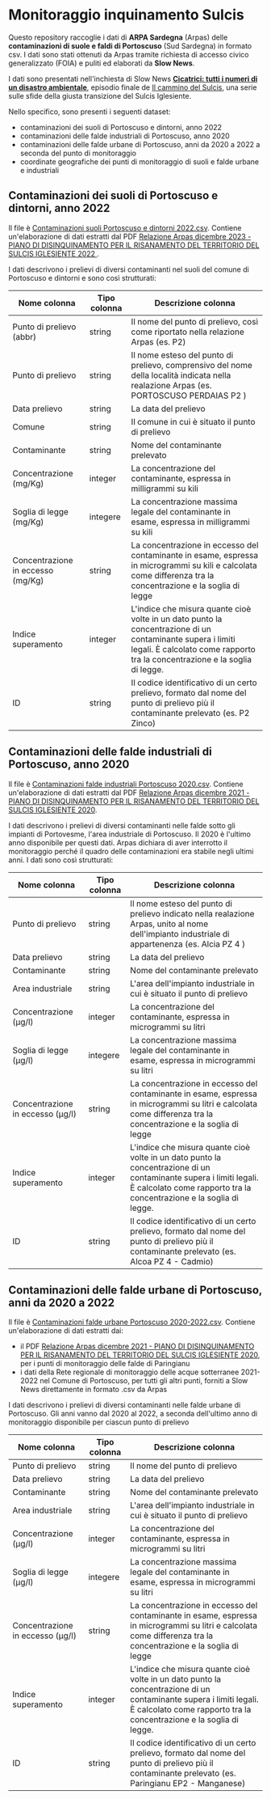 # Monitoraggio inquinamento Sulcis
Questo repository raccoglie i dati di **ARPA Sardegna** (Arpas) delle **contaminazioni di suole e faldi di Portoscuso** (Sud Sardegna) in formato csv. I dati sono stati ottenuti da Arpas tramite richiesta di accesso civico generalizzato (FOIA) e puliti ed elaborati da **Slow News**.

I dati sono presentati nell'inchiesta di Slow News **[Cicatrici: tutti i numeri di un disastro ambientale](https://www.slow-news.com/serie/il-cammino-del-sulcis/sulcis-portoscuso-dati-inquinanti-jtf)**, episodio finale de [Il cammino del Sulcis](https://www.slow-news.com/serie/il-cammino-del-sulcis), una serie sulle sfide della giusta transizione del Sulcis Iglesiente.

Nello specifico, sono presenti i seguenti dataset:
- contaminazioni dei suoli di Portoscuso e dintorni, anno 2022
- contaminazioni delle falde industriali di Portoscuso, anno 2020
- contaminazioni delle falde urbane di Portoscuso, anni da 2020 a 2022 a seconda del punto di monitoraggio
- coordinate geografiche dei punti di monitoraggio di suoli e falde urbane e industriali

## Contaminazioni dei suoli di Portoscuso e dintorni, anno 2022
Il file è [Contaminazioni suoli Portoscuso e dintorni 2022.csv](https://github.com/schenzio/inquinamento-Sulcis/blob/main/Contaminazioni%20suoli%20Portoscuso%20e%20dintorni%202022.csv). Contiene un'elaborazione di dati estratti dal PDF [Relazione Arpas dicembre 2023 - PIANO DI DISINQUINAMENTO PER IL RISANAMENTO DEL TERRITORIO DEL SULCIS IGLESIENTE 2022 ](https://journaliststudio.google.com/pinpoint/document-view?collection=c4fef29928882ea6&labels=0e82cdd545b79291&p=1&docid=274783dccae701af_c4fef29928882ea6&page=1). 

I dati descrivono i prelievi di diversi contaminanti nel suoli del comune di Portoscuso e dintorni e sono così strutturati:

Nome colonna | Tipo colonna | Descrizione colonna
------------ | -------------| ------------------- |
Punto di prelievo (abbr) |	string | Il nome del punto di prelievo, così come riportato nella relazione Arpas (es. P2)
Punto di prelievo | string | Il nome esteso del punto di prelievo, comprensivo del nome della località indicata nella realazione Arpas (es. PORTOSCUSO PERDAIAS P2 )
Data prelievo  | string | La data del prelievo
Comune | string | Il comune in cui è situato il punto di prelievo
Contaminante | string | Nome del contaminante prelevato
Concentrazione (mg/Kg)	| integer | La concentrazione del contaminante, espressa in milligrammi su kili
Soglia di legge (mg/Kg)	| integere | La concentrazione massima legale del contaminante in esame, espressa in milligrammi su kili
Concentrazione in eccesso (mg/Kg) | string | La concentrazione in eccesso del contaminante in esame, espressa in microgrammi su kili e calcolata come differenza tra la concentrazione e la soglia di legge
Indice superamento	| integer |  L'indice che misura quante cioè volte in un dato punto la concentrazione di un contaminante supera i limiti legali. È calcolato come rapporto tra la concentrazione e la soglia di legge. 
ID | string | Il codice identificativo di un certo prelievo, formato dal nome del punto di prelievo più il contaminante prelevato (es. P2 Zinco)

## Contaminazioni delle falde industriali di Portoscuso, anno 2020
Il file è [Contaminazioni falde industriali Portoscuso 2020.csv](https://github.com/schenzio/inquinamento-Sulcis/blob/main/Contaminazioni%20falde%20industriali%20Portoscuso%202020.csv). Contiene un'elaborazione di dati estratti dal PDF 
[Relazione Arpas dicembre 2021 - PIANO DI DISINQUINAMENTO PER IL RISANAMENTO DEL TERRITORIO DEL SULCIS IGLESIENTE 2020](https://journaliststudio.google.com/pinpoint/document-view?collection=c4fef29928882ea6&labels=0e82cdd545b79291&p=1&docid=4b49006673dff67b_c4fef29928882ea6&page=1). 

I dati descrivono i prelievi di diversi contaminanti nelle falde sotto gli impianti di Portovesme, l'area industriale di Portoscuso. Il 2020 è l'ultimo anno disponibile per questi dati. Arpas dichiara di aver interrotto il monitoraggio perché il quadro delle contaminazioni era stabile negli ultimi anni. I dati sono così strutturati:

Nome colonna | Tipo colonna | Descrizione colonna
------------ | -------------| ------------------- |
Punto di prelievo |	string | Il nome esteso del punto di prelievo indicato nella realazione Arpas, unito al nome dell'impianto industriale di appartenenza (es. Alcia PZ 4 )
Data prelievo	| string | La data del prelievo
Contaminante | string | Nome del contaminante prelevato
Area industriale | string | L'area dell'impianto industriale in cui è situato il punto di prelievo
Concentrazione  (μg/l)		| integer | La concentrazione del contaminante, espressa in microgrammi su litri
Soglia di legge  (μg/l)		| integere | La concentrazione massima legale del contaminante in esame, espressa in microgrammi su litri
Concentrazione in eccesso  (μg/l)	 | string | La concentrazione in eccesso del contaminante in esame, espressa in microgrammi su litri e calcolata come differenza tra la concentrazione e la soglia di legge
Indice superamento	| integer |  L'indice che misura quante cioè volte in un dato punto la concentrazione di un contaminante supera i limiti legali. È calcolato come rapporto tra la concentrazione e la soglia di legge. 
ID | string | Il codice identificativo di un certo prelievo, formato dal nome del punto di prelievo più il contaminante prelevato (es. Alcoa PZ 4 - Cadmio)

## Contaminazioni delle falde urbane di Portoscuso, anni da 2020 a 2022 
Il file è [Contaminazioni falde urbane Portoscuso 2020-2022.csv](https://github.com/schenzio/inquinamento-Sulcis/blob/main/Contaminazioni%20falde%20urbane%20Portoscuso%202020-2022.csv). Contiene un'elaborazione di dati estratti dai:
- il PDF [Relazione Arpas dicembre 2021 - PIANO DI DISINQUINAMENTO PER IL RISANAMENTO DEL TERRITORIO DEL SULCIS IGLESIENTE 2020](https://journaliststudio.google.com/pinpoint/document-view?collection=c4fef29928882ea6&labels=0e82cdd545b79291&p=1&docid=4b49006673dff67b_c4fef29928882ea6&page=1), per i punti di monitoraggio delle falde di Paringianu
- i dati della Rete regionale di monitoraggio delle acque sotterranee 2021-2022 nel Comune di Portoscuso, per tutti gli altri punti, forniti a Slow News direttamente in formato .csv da Arpas

I dati descrivono i prelievi di diversi contaminanti nelle falde urbane di Portoscuso. Gli anni vanno dal 2020 al 2022, a seconda dell'ultimo anno di monitoraggio disponibile per ciascun punto di prelievo

Nome colonna | Tipo colonna | Descrizione colonna
------------ | -------------| ------------------- |
Punto di prelievo |	string | Il nome del punto di prelievo
Data prelievo	| string | La data del prelievo
Contaminante | string | Nome del contaminante prelevato
Area industriale | string | L'area dell'impianto industriale in cui è situato il punto di prelievo
Concentrazione  (μg/l)		| integer | La concentrazione del contaminante, espressa in microgrammi su litri
Soglia di legge  (μg/l)		| integere | La concentrazione massima legale del contaminante in esame, espressa in microgrammi su litri
Concentrazione in eccesso  (μg/l)	 | string | La concentrazione in eccesso del contaminante in esame, espressa in microgrammi su litri e calcolata come differenza tra la concentrazione e la soglia di legge
Indice superamento	| integer |  L'indice che misura quante cioè volte in un dato punto la concentrazione di un contaminante supera i limiti legali. È calcolato come rapporto tra la concentrazione e la soglia di legge. 
ID | string | Il codice identificativo di un certo prelievo, formato dal nome del punto di prelievo più il contaminante prelevato (es. Paringianu EP2 - Manganese)
